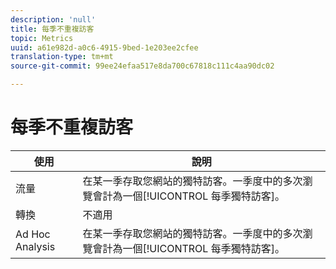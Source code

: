 ```yaml
---
description: 'null'
title: 每季不重複訪客
topic: Metrics
uuid: a61e982d-a0c6-4915-9bed-1e203ee2cfee
translation-type: tm+mt
source-git-commit: 99ee24efaa517e8da700c67818c111c4aa90dc02

---
```



# 每季不重複訪客

| 使用 | 說明 |
|---|---|
| 流量 | 在某一季存取您網站的獨特訪客。一季度中的多次瀏覽會計為一個[!UICONTROL 每季獨特訪客]。 |
| 轉換 | 不適用 |
| Ad Hoc Analysis | 在某一季存取您網站的獨特訪客。一季度中的多次瀏覽會計為一個[!UICONTROL 每季獨特訪客]。 |


